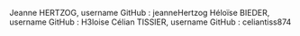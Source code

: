 Jeanne HERTZOG, username GitHub : jeanneHertzog
Héloïse BIEDER, username GitHub : H3loise
Célian TISSIER, username GitHub : celiantiss874
